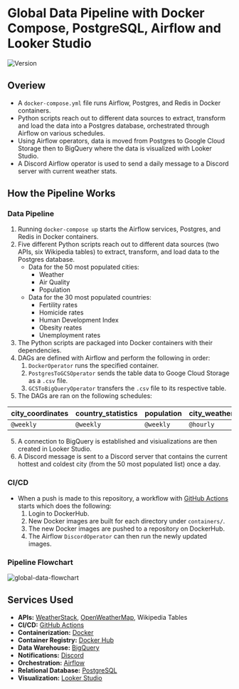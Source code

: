 # Global Data Pipeline with Docker Compose, PostgreSQL, Airflow and Looker Studio

<div>
    <img alt="Version" src="https://img.shields.io/badge/Project Number-3-orange.svg?cacheSeconds=2592000" />
</div>

## Overiew

* A `docker-compose.yml` file runs Airflow, Postgres, and Redis in Docker containers.
* Python scripts reach out to different data sources to extract, transform and load the data into a Postgres database, orchestrated through Airflow on various schedules.
* Using Airflow operators, data is moved from Postgres to Google Cloud Storage then to BigQuery where the data is visualized with Looker Studio.
* A Discord Airflow operator is used to send a daily message to a Discord server with current weather stats.

## How the Pipeline Works
### Data Pipeline
1. Running `docker-compose up` starts the Airflow services, Postgres, and Redis in Docker containers.
2. Five different Python scripts reach out to different data sources (two APIs, six Wikipedia tables) to extract, transform, and load data to the Postgres database.
    * Data for the 50 most populated cities:
        * Weather
        * Air Quality
        * Population
    * Data for the 30 most populated countries:
        * Fertility rates
        * Homicide rates
        * Human Development Index
        * Obesity reates
        * Unemployment rates
3. The Python scripts are packaged into Docker containers with their dependencies.
4. DAGs are defined with Airflow and perform the following in order:
    1. `DockerOperator` runs the specified container.
    2. `PostgresToGCSOperator` sends the table data to Googe Cloud Storage as a `.csv` file.
    3. `GCSToBigQueryOperator` transfers the `.csv` file to its respective table.
4. The DAGs are ran on the following schedules:

| city_coordinates | country_statistics | population | city_weather | air_quality | discord_alert |
| ---------------- | ------------------ | ---------- | ------------ | ----------- | ------------- |
| `@weekly`        | `@weekly`          | `@weekly`  | `@hourly`    | `@hourly`   | `@daily`      |

5. A connection to BigQuery is established and visiualizations are then created in Looker Studio.
6. A Discord message is sent to a Discord server that contains the current hottest and coldest city (from the 50 most populated list) once a day.

### CI/CD
* When a push is made to this repository, a workflow with [GitHub Actions](https://github.com/features/actions) starts which does the following:
    1. Login to DockerHub. 
    2. New Docker images are built for each directory under `containers/`.
    3. The new Docker images are pushed to a repository on DockerHub.
    4. The Airflow `DiscordOperator` can then run the newly updated images.

### Pipeline Flowchart
![global-data-flowchart](https://storage.googleapis.com/pipeline-flowcharts/global-data-pipeline-flowchart.png)

## Services Used

* **APIs:** [WeatherStack](https://weatherstack.com), [OpenWeatherMap](https://openweathermap.org), Wikipedia Tables
* **CI/CD:** [GitHub Actions](https://github.com/features/actions)
* **Containerization:** [Docker](https://www.docker.com/)
* **Container Registry:** [Docker Hub](https://hub.docker.com)
* **Data Warehouse:** [BigQuery](https://cloud.google.com/bigquery/)
* **Notifications:** [Discord](https://support.discord.com/hc/en-us/articles/228383668-Intro-to-Webhooks)
* **Orchestration:** [Airflow](https://airflow.apache.org)
* **Relational Database:** [PostgreSQL](https://www.postgresql.org)
* **Visualization:** [Looker Studio](https://lookerstudio.google.com)